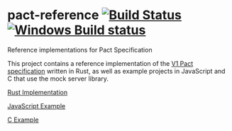 # pact-reference [![Build Status](https://travis-ci.org/pact-foundation/pact-reference.svg?branch=master)](https://travis-ci.org/pact-foundation/pact-reference) [![Windows Build status](https://ci.appveyor.com/api/projects/status/bqlb7ny924lsu6yi?svg=true)](https://ci.appveyor.com/project/MichelBoudreau/pact-reference)
Reference implementations for Pact Specification

This project contains a reference implementation of the [V1 Pact specification](https://github.com/pact-foundation/pact-specification/tree/version-1) written in Rust, as well as example projects in JavaScript and C that use the mock server library.

[Rust Implementation](rust)

[JavaScript Example](javascript)

[C Example](c/consumer-verification)
